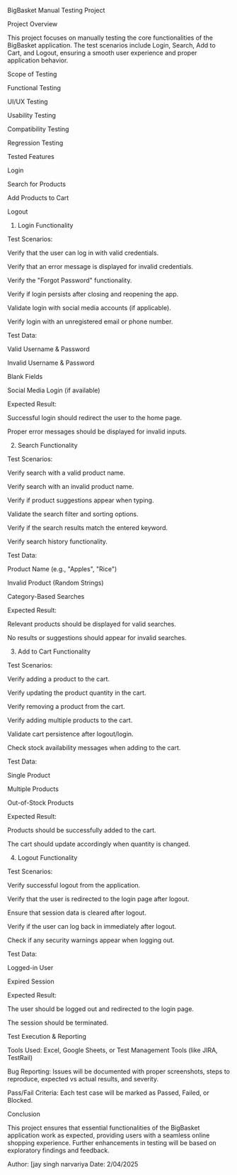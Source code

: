 BigBasket Manual Testing Project

Project Overview

This project focuses on manually testing the core functionalities of the BigBasket application. The test scenarios include Login, Search, Add to Cart, and Logout, ensuring a smooth user experience and proper application behavior.

Scope of Testing

Functional Testing

UI/UX Testing

Usability Testing

Compatibility Testing

Regression Testing

Tested Features

Login

Search for Products

Add Products to Cart

Logout

1. Login Functionality

Test Scenarios:

Verify that the user can log in with valid credentials.

Verify that an error message is displayed for invalid credentials.

Verify the "Forgot Password" functionality.

Verify if login persists after closing and reopening the app.

Validate login with social media accounts (if applicable).

Verify login with an unregistered email or phone number.

Test Data:

Valid Username & Password

Invalid Username & Password

Blank Fields

Social Media Login (if available)

Expected Result:

Successful login should redirect the user to the home page.

Proper error messages should be displayed for invalid inputs.

2. Search Functionality

Test Scenarios:

Verify search with a valid product name.

Verify search with an invalid product name.

Verify if product suggestions appear when typing.

Validate the search filter and sorting options.

Verify if the search results match the entered keyword.

Verify search history functionality.

Test Data:

Product Name (e.g., "Apples", "Rice")

Invalid Product (Random Strings)

Category-Based Searches

Expected Result:

Relevant products should be displayed for valid searches.

No results or suggestions should appear for invalid searches.

3. Add to Cart Functionality

Test Scenarios:

Verify adding a product to the cart.

Verify updating the product quantity in the cart.

Verify removing a product from the cart.

Verify adding multiple products to the cart.

Validate cart persistence after logout/login.

Check stock availability messages when adding to the cart.

Test Data:

Single Product

Multiple Products

Out-of-Stock Products

Expected Result:

Products should be successfully added to the cart.

The cart should update accordingly when quantity is changed.

4. Logout Functionality

Test Scenarios:

Verify successful logout from the application.

Verify that the user is redirected to the login page after logout.

Ensure that session data is cleared after logout.

Verify if the user can log back in immediately after logout.

Check if any security warnings appear when logging out.

Test Data:

Logged-in User

Expired Session

Expected Result:

The user should be logged out and redirected to the login page.

The session should be terminated.

Test Execution & Reporting

Tools Used: Excel, Google Sheets, or Test Management Tools (like JIRA, TestRail)

Bug Reporting: Issues will be documented with proper screenshots, steps to reproduce, expected vs actual results, and severity.

Pass/Fail Criteria: Each test case will be marked as Passed, Failed, or Blocked.

Conclusion

This project ensures that essential functionalities of the BigBasket application work as expected, providing users with a seamless online shopping experience. Further enhancements in testing will be based on exploratory findings and feedback.

Author: [jay singh narvariya
Date: 2/04/2025

